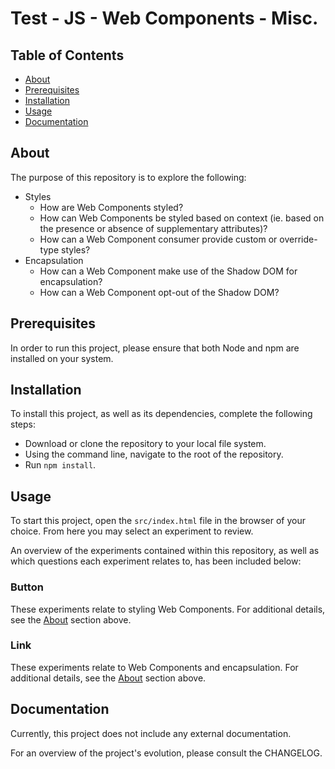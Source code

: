 # Test - JS - Web Components - Misc.

## Table of Contents
- [About](#about)
- [Prerequisites](#prerequisites)
- [Installation](#installation)
- [Usage](#usage)
- [Documentation](#documentation)

## About
The purpose of this repository is to explore the following:
- Styles
  - How are Web Components styled?
  - How can Web Components be styled based on context (ie. based on the presence or absence of supplementary attributes)?
  - How can a Web Component consumer provide custom or override-type styles?
- Encapsulation
  - How can a Web Component make use of the Shadow DOM for encapsulation?
  - How can a Web Component opt-out of the Shadow DOM?

## Prerequisites
In order to run this project, please ensure that both Node and npm are installed on your system.

## Installation
To install this project, as well as its dependencies, complete the following steps:
  - Download or clone the repository to your local file system.
  - Using the command line, navigate to the root of the repository.
  - Run `npm install`.

## Usage
To start this project, open the `src/index.html` file in the browser of your choice. From here you may select an experiment to review.

An overview of the experiments contained within this repository, as well as which questions each experiment relates to, has been included below:

### Button
These experiments relate to styling Web Components. For additional details, see the [About](#about) section above.

### Link
These experiments relate to Web Components and encapsulation. For additional details, see the [About](#about) section above.

## Documentation
Currently, this project does not include any external documentation.

For an overview of the project's evolution, please consult the CHANGELOG.
